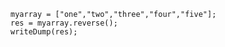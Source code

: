
```luceescript+trycf
myarray = ["one","two","three","four","five"];
res = myarray.reverse();
writeDump(res);
```